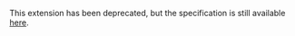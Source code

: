 This extension has been deprecated, but the specification is still available
[here][1].

[1]: <../deprecated/sycl_ext_oneapi_spec_constants.md>
